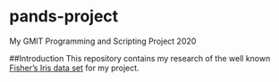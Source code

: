 # pands-project
My GMIT Programming and Scripting Project 2020

##Introduction
This repository contains my research of the well known [Fisher’s Iris data set](https://en.wikipedia.org/wiki/Iris_flower_data_set) for my project.

